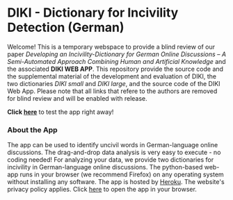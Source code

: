 # DIKI - Dictionary for Incivility Detection (German)

Welcome! This is a temporary webspace to provide a blind review of our paper *Developing an Incivility-Dictionary for German Online Discussions – 
A Semi-Automated Approach Combining Human and Artificial Knowledge* and the associated **DIKI WEB APP**. This  repository provide the source code and the supplemental material of the development and evaluation of DIKI, the two dictionaries *DIKI small* and *DIKI large*, and the source code of the DIKI Web App. Please note that all links that refere to the authors are removed for blind review and will be enabled with release.

**Click [here](https://diki-web-app.herokuapp.com/)** to test the app right away!

### About the App

The app can be used to identify uncivil words in German-language online discussions. The drag-and-drop data analysis is very easy to execute - no coding needed! For analyzing your data, we provide two dictionaries for incivility in German-language online discussions. The python-based web-app runs in your browser (we recommend Firefox) on any operating system without installing any software. The app is hosted by [Heroku](https://www.heroku.com/). The website's privacy policy applies. Click [here](https://diki-web-app.herokuapp.com/) to open the app in your browser.
